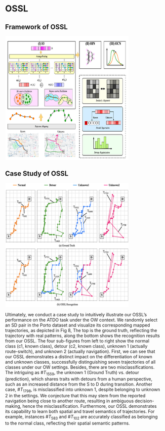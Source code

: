 # OSSL

## Framework of OSSL

 <img alt="Figure 2: The framework of OSSL" height="400" src="images/framework.png" width="400"/>
 
## Case Study of OSSL

 <img alt="Figure 8: A case study on ATDO task with OSSL" height="400" src="images/case_study.png" width="400"/>

Ultimately, we conduct a case study to intuitively illustrate our OSSL’s performance on the ATDO task under the OW context. We randomly select an SD pair in the Porto dataset and visualize its corresponding mapped trajectories, as depicted in Fig 8, The top is the ground truth, reflecting the trajectory with real patterns, along the bottom shows the recognition results from our OSSL. The four sub-figures from left to right show the normal class (c1, known class), detour (c2, known class), unknown 1 (actually route-switch), and unknown 2 (actually navigation). First, we can see that our OSSL demonstrates a distinct impact on the differentiation of known and unknown classes, successfully distinguishing seven trajectories of all classes under our OW settings. Besides, there are two misclassifications. The intriguing as $\#T_{1559}$, the unknown 1 (Ground Truth) vs. detour (prediction), which shares traits with detours from a human perspective, such as an increased distance from the S to D during transition. Another case, $\#T_{1798}$, is misclassified into unknown 1, despite belonging to unknown 2 in the settings. We conjecture that this may stem from the reported navigation being close to another route, resulting in ambiguous decision-making, hence the misclassification. Furthermore, our OSSL demonstrates its capability to learn both spatial and travel semantics of trajectories. For example, instances $\#T_{583}$ and $\#T_{102}$ are accurately classified as belonging to the normal class, reflecting their spatial semantic patterns.

